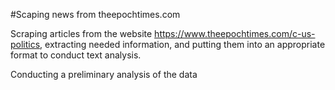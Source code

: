 
#Scaping news from theepochtimes.com

Scraping articles from the website https://www.theepochtimes.com/c-us-politics, extracting needed information, and putting them into an appropriate format to conduct text analysis. 

Conducting a preliminary analysis of the data
